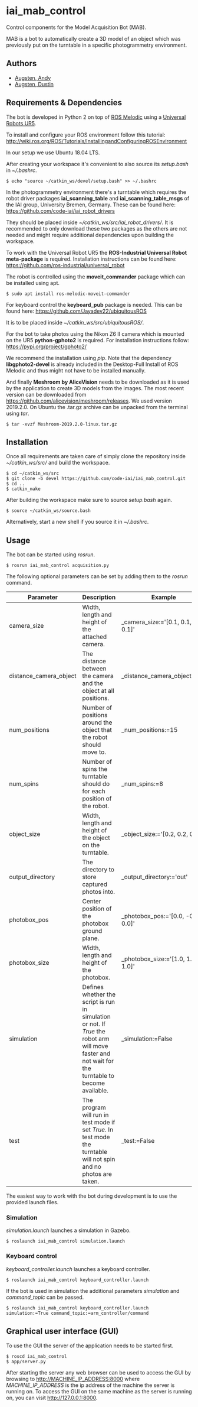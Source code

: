 # iai_mab_control

Control components for the Model Acquisition Bot (MAB).

MAB is a bot to automatically create a 3D model of an object which was previously put on the turntable in a specific photogrammetry environment.

## Authors

- [Augsten, Andy](mailto:a.augsten@uni-bremen.de)
- [Augsten, Dustin](mailto:augsten@uni-bremen.de)

## Requirements & Dependencies

The bot is developed in Python 2 on top of [ROS Melodic](http://wiki.ros.org/melodic) using a [Universal Robots UR5](https://www.universal-robots.com/products/ur5-robot/).

To install and configure your ROS environment follow this tutorial: http://wiki.ros.org/ROS/Tutorials/InstallingandConfiguringROSEnvironment

In our setup we use Ubuntu 18.04 LTS.

After creating your workspace it's convenient to also source its _setup.bash_ in _~/.bashrc_.

```
$ echo "source ~/catkin_ws/devel/setup.bash" >> ~/.bashrc
```

In the photogrammetry environment there's a turntable which requires the robot driver packages **iai_scanning_table** and **iai_scanning_table_msgs** of the IAI group, University Bremen, Germany. These can be found here: https://github.com/code-iai/iai_robot_drivers

They should be placed inside _~/catkin_ws/src/iai_robot_drivers/_. It is recommended to only download these two packages as the others are not needed and might require additional dependencies upon building the workspace.

To work with the Universal Robot UR5 the **ROS-Industrial Universal Robot meta-package** is required. Installation instructions can be found here: https://github.com/ros-industrial/universal_robot

The robot is controlled using the **moveit_commander** package which can be installed using apt.

```
$ sudo apt install ros-melodic-moveit-commander
```

For keyboard control the **keyboard_pub** package is needed. This can be found here: https://github.com/Jayadev22/ubiquitousROS

It is to be placed inside _~/catkin_ws/src/ubiquitousROS/_.

For the bot to take photos using the Nikon Z6 II camera which is mounted on the UR5 **python-gphoto2** is required. For installation instructions follow: https://pypi.org/project/gphoto2/

We recommend the installation using _pip_. Note that the dependency **libgphoto2-devel** is already included in the Desktop-Full Install of ROS Melodic and thus might not have to be installed manually.

And finally **Meshroom by AliceVision** needs to be downloaded as it is used by the application to create 3D models from the images. The most recent version can be downloaded from https://github.com/alicevision/meshroom/releases. We used version 2019.2.0. On Ubuntu the .tar.gz archive can be unpacked from the terminal using _tar_.

```
$ tar -xvzf Meshroom-2019.2.0-linux.tar.gz
```

## Installation

Once all requirements are taken care of simply clone the repository inside _~/catkin_ws/src/_ and build the workspace.

```
$ cd ~/catkin_ws/src
$ git clone -b devel https://github.com/code-iai/iai_mab_control.git
$ cd ..
$ catkin_make
```

After building the workspace make sure to source _setup.bash_ again.

```
$ source ~/catkin_ws/source.bash
```

Alternatively, start a new shell if you source it in _~/.bashrc_.

## Usage

The bot can be started using _rosrun_.

```
$ rosrun iai_mab_control acquisition.py
```

The following optional parameters can be set by adding them to the _rosrun_ command.

| Parameter              | Description                                                                                                                                          | Example                           |
|------------------------|------------------------------------------------------------------------------------------------------------------------------------------------------|-----------------------------------|
| camera_size            | Width, length and height of the attached camera.                                                                                                     | _camera_size:='[0.1, 0.1, 0.1]'   |
| distance_camera_object | The distance between the camera and the object at all positions.                                                                                     | _distance_camera_object:=0.2      |
| num_positions          | Number of positions around the object that the robot should move to.                                                                                 | _num_positions:=15                |
| num_spins              | Number of spins the turntable should do for each position of the robot.                                                                              | _num_spins:=8                     |
| object_size            | Width, length and height of the object on the turntable.                                                                                             | _object_size:='[0.2, 0.2, 0.2]'   |
| output_directory       | The directory to store captured photos into.                                                                                                         | _output_directory:='out'          |
| photobox_pos           | Center position of the photobox ground plane.                                                                                                        | _photobox_pos:='[0.0, -0.7, 0.0]' |
| photobox_size          | Width, length and height of the photobox.                                                                                                            | _photobox_size:='[1.0, 1.0, 1.0]' |
| simulation             | Defines whether the script is run in simulation or not. If _True_ the robot arm will move faster and not wait for the turntable to become available. | _simulation:=False                |
| test                   | The program will run in test mode if set _True_. In test mode the turntable will not spin and no photos are taken.                                   | _test:=False                      |

The easiest way to work with the bot during development is to use the provided launch files.

### Simulation

_simulation.launch_ launches a simulation in Gazebo.

```
$ roslaunch iai_mab_control simulation.launch
```

### Keyboard control

_keyboard_controller.launch_ launches a keyboard controller.

```
$ roslaunch iai_mab_control keyboard_controller.launch
```

If the bot is used in simulation the additional parameters _simulation_ and _command_topic_ can be passed.

```
$ roslaunch iai_mab_control keyboard_controller.launch simulation:=True command_topic:=arm_controller/command
```

## Graphical user interface (GUI)

To use the GUI the server of the application needs to be started first.

```
$ roscd iai_mab_control
$ app/server.py
```

After starting the server any web browser can be used to access the GUI by browsing to [http://MACHINE_IP_ADDRESS:8000](http://MACHINE_IP_ADDRESS:8000) where _MACHINE_IP_ADDRESS_ is the ip address of the machine the server is running on. To access the GUI on the same machine as the server is running on, you can visit http://127.0.0.1:8000.

